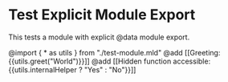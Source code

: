# Test Explicit Module Export

This tests a module with explicit @data module export.

@import { * as utils } from "./test-module.mld"
@add [[Greeting: {{utils.greet("World")}}]]
@add [[Hidden function accessible: {{utils.internalHelper ? "Yes" : "No"}}]]